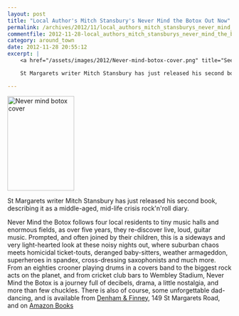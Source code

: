 ```yaml
---
layout: post
title: "Local Author's Mitch Stansbury's Never Mind the Botox Out Now"
permalink: /archives/2012/11/local_authors_mitch_stansburys_never_mind_the_boto.html
commentfile: 2012-11-28-local_authors_mitch_stansburys_never_mind_the_boto
category: around_town
date: 2012-11-28 20:55:12
excerpt: |
    <a href="/assets/images/2012/Never-mind-botox-cover.png" title="See larger version of - Never mind botox cover"><img src="/assets/images/2012/Never-mind-botox-cover_thumb.png" width="150" height="212" alt="Never mind botox cover" class="photo right" /></a>

    St Margarets writer Mitch Stansbury has just released his second book, describing it as a middle-aged, mid-life crisis rock'n'roll diary.

---
```


<a href="/assets/images/2012/Never-mind-botox-cover.png" title="See larger version of - Never mind botox cover"><img src="/assets/images/2012/Never-mind-botox-cover_thumb.png" width="150" height="212" alt="Never mind botox cover" class="photo right" /></a>

St Margarets writer Mitch Stansbury has just released his second book, describing it as a middle-aged, mid-life crisis rock'n'roll diary.

Never Mind the Botox follows four local residents to tiny music halls and enormous fields, as over five years, they re-discover live, loud, guitar music. Prompted, and often joined by their children, this is a sideways and very light-hearted look at these noisy nights out, where suburban chaos meets homicidal ticket-touts, deranged baby-sitters, weather armageddon, superheroes in spandex, cross-dressing saxophonists and much more. From an eighties crooner playing drums in a covers band to the biggest rock acts on the planet, and from cricket club bars to Wembley Stadium, Never Mind the Botox is a journey full of decibels, drama, a little nostalgia, and more than few chuckles. There is also of course, some unforgettable dad-dancing, and is available from [Denham & Finney](https://stmargarets.london/directory/gifts/201009030907), 149 St Margarets Road, and on [Amazon Books](https://www.amazon.co.uk/dp/B009ZSW7KO)
